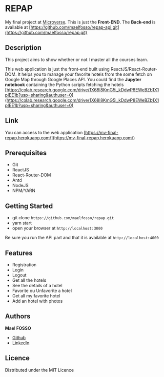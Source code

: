 # REPAP

My final project at [Microverse](https://microverse.org).
This is just the **Front-END**. The **Back-end** is available at [https://github.com/maelfosso/repap-api.git](https://github.com/maelfosso/repap.git)

## Description
This project aims to show whether or not I master all the courses learn.

This web application is just the front-end built using ReactJS/React-Router-DOM.
It helps you to manage your favorite hotels from the some fetch on Google Map through Google Places API. 
You could find the **Jupyter notebook** containing the Python scripts fetching the hotels [https://colab.research.google.com/drive/1X68I8KmG5i_kDdwP8EWeBZb1X1pIEE1b?usp=sharing&authuser=0](https://colab.research.google.com/drive/1X68I8KmG5i_kDdwP8EWeBZb1X1pIEE1b?usp=sharing&authuser=0)

## Link
You can access to the web application [https://mv-final-repap.herokuapp.com/](https://mv-final-repap.herokuapp.com/)

## Prerequisites
- Git
- ReactJS
- React-Router-DOM
- Antd
- NodeJS
- NPM/YARN

## Getting Started
- git clone `https://github.com/maelfosso/repap.git`
- yarn start
- open your browser at `http://localhost:3000`

Be sure you run the API part and that it is available at `http://localhost:4000`

## Features
- Registration
- Login
- Logout
- Get all the hotels
- See the details of a hotel
- Favorite ou Unfavorite a hotel
- Get all my favorite hotel
- Add an hotel with photos

## Authors
**Mael FOSSO**
- [Github](https://github.com/maelfosso)
- [LinkedIn](https://www.linkedin.com/in/mael-elvis-fosso-650b6346)

## Licence
Distributed under the MIT Licence

